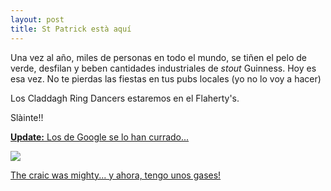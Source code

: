 ```yaml
---
layout: post
title: St Patrick està aquí
---
```


Una vez al año, miles de personas en todo el mundo, se tiñen el pelo de verde, desfilan y beben cantidades industriales de <em lang="en">stout</em> Guinness.
Hoy es esa vez. No te pierdas las fiestas en tus pubs locales (yo no lo voy a hacer)

Los Claddagh Ring Dancers estaremos en el Flaherty's.

Slàinte!!

<ins><strong>Update:</strong> Los de Google se lo han currado...

<img src="http://www.google.ie/logos/stpatricks_04.gif"/>
</ins>

<ins>The craic was mighty... y ahora, tengo unos gases!</ins>
